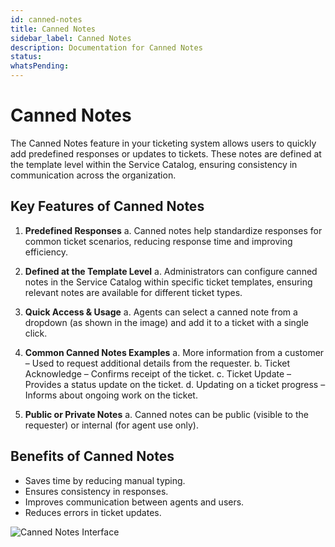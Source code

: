 ```yaml
---
id: canned-notes
title: Canned Notes
sidebar_label: Canned Notes
description: Documentation for Canned Notes
status: 
whatsPending: 
---
```


# Canned Notes

The Canned Notes feature in your ticketing system allows users to quickly add predefined responses or updates to tickets. These notes are defined at the template level within the Service Catalog, ensuring consistency in communication across the organization.

## Key Features of Canned Notes

1. **Predefined Responses**
   a. Canned notes help standardize responses for common ticket scenarios, reducing response time and improving efficiency.

2. **Defined at the Template Level**
   a. Administrators can configure canned notes in the Service Catalog within specific ticket templates, ensuring relevant notes are available for different ticket types.

3. **Quick Access & Usage**
   a. Agents can select a canned note from a dropdown (as shown in the image) and add it to a ticket with a single click.

4. **Common Canned Notes Examples**
   a. More information from a customer – Used to request additional details from the requester.
   b. Ticket Acknowledge – Confirms receipt of the ticket.
   c. Ticket Update – Provides a status update on the ticket.
   d. Updating on a ticket progress – Informs about ongoing work on the ticket.

5. **Public or Private Notes**
   a. Canned notes can be public (visible to the requester) or internal (for agent use only).

## Benefits of Canned Notes

- Saves time by reducing manual typing.
- Ensures consistency in responses.
- Improves communication between agents and users.
- Reduces errors in ticket updates.

![Canned Notes Interface](/img/Helpdesk/Canned_Notes.jpg)
